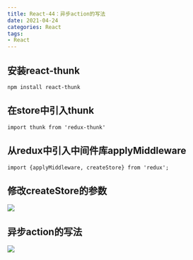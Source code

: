```yaml
---
title: React-44：异步action的写法
date: 2021-04-24
categories: React
tags: 
- React
---
```

## 安装react-thunk
```
npm install react-thunk
```
## 在store中引入thunk
```
import thunk from 'redux-thunk'
```
## 从redux中引入中间件库applyMiddleware
```
import {applyMiddleware, createStore} from 'redux';
```
## 修改createStore的参数
![](https://img-blog.csdnimg.cn/img_convert/30353ec95d1d182228b7f536a3cde489.png)

## 异步action的写法
![](https://img-blog.csdnimg.cn/img_convert/4bc63292102ec4951a0361c71513a24e.png)